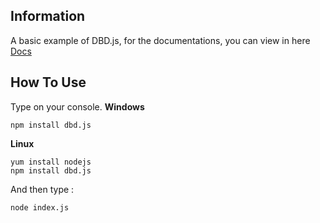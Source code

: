 ## Information
A basic example of DBD.js, for the documentations, you can view in here [Docs](https://dbd.leref.ga)
## How To Use
Type on your console.
**Windows**
```
npm install dbd.js
```
**Linux**
```
yum install nodejs
npm install dbd.js
```

And then type : 
```
node index.js
```
